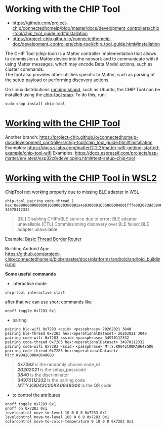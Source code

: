 # Working with the CHIP Tool
+ https://github.com/project-chip/connectedhomeip/blob/master/docs/development_controllers/chip-tool/chip_tool_guide.md#installation  
+ https://project-chip.github.io/connectedhomeip-doc/development_controllers/chip-tool/chip_tool_guide.html#installation  
  
The CHIP Tool (chip-tool) is a Matter controller implementation that allows to commission a Matter device into the network and to communicate with it using Matter messages, which may encode Data Model actions, such as cluster commands.  
The tool also provides other utilities specific to Matter, such as parsing of the setup payload or performing discovery actions.  
  
On Linux distributions [running snapd](https://snapcraft.io/docs/installing-snapd), such as Ubuntu, the CHIP Tool can be installed using the [chip-tool snap](https://snapcraft.io/chip-tool). To do this, run:  
~~~
sudo snap install chip-tool
~~~
  
# [Working with the CHIP Tool](https://github.com/project-chip/connectedhomeip/blob/master/docs/development_controllers/chip-tool/chip_tool_guide.md#installation)
Another branch: https://project-chip.github.io/connectedhomeip-doc/development_controllers/chip-tool/chip_tool_guide.html#installation  
Examples: https://docs.silabs.com/matter/2.2.2/matter-wifi-getting-started-example/chip-tool-wifi
Examples: https://docs.espressif.com/projects/esp-matter/en/latest/esp32c6/developing.html#test-setup-chip-tool
# [Working with the CHIP Tool in WSL2](https://docs.silabs.com/matter/2.2.2/matter-wifi-getting-started-example/chip-tool-wifi)
ChipTool not working properly due to missing BLE adapter in WSL
~~~
chip-tool pairing code-thread 1 hex:0e080000000000010000000300001a4a0300001635060004001fffe002083dd5846a27dd139f0708fdec29c2f04b4b23051045005945ef9dbed88082d208673dad0f030f4f70656e5468726561642d3562393101025b9104109855950ef75071da53e996c50694576a0c0402a0f7f8 34970112332
~~~
> [DL] Disabling CHIPoBLE service due to error: BLE adapter unavailable
> [CTL] Commissioning discovery over BLE failed: BLE adapter unavailable


Example: [Basic Thread Border Router](../basic_thread_border_router.md)  
  
Building Android App:  
https://github.com/project-chip/connectedhomeip/blob/master/docs/platforms/android/android_building.md  
  
**Some useful commands**  
- interactive mode
~~~
chip-tool interactive start
~~~
after that we can use short commands like
~~~
onoff toggle 0x7283 0x1
~~~

- pairing
~~~
pairing ble-wifi 0x7283 <ssid> <passphrase> 20202021 3840
pairing ble-thread 0x7283 hex:<operationalDataset> 20202021 3840
pairing code-wifi 0x7283 <ssid> <passphrase> 34970112332
pairing code-thread 0x7283 hex:<operationalDataset> 34970112332
pairing code-wifi 0x7283 <ssid> <passphrase> MT:Y.K9042C00KA0648G00
pairing code-thread 0x7283 hex:<operationalDataset> MT:Y.K9042C00KA0648G00
~~~
> ***0x7283*** is the randomly chosen node_id  
> ***20202021*** is the setup_passcode  
> ***3840*** is the discriminator  
> ***34970112332*** is the pairing code  
> ***MT:Y.K9042C00KA0648G00*** is the QR code  

- to control the attributes
~~~
onoff toggle 0x7283 0x1
onoff on 0x7283 0x1
levelcontrol move-to-level 10 0 0 0 0x7283 0x1
levelcontrol move-to-level 100 0 0 0 0x7283 0x1
colorcontrol move-to-color-temperature 0 10 0 0 0x7283 0x1
~~~
